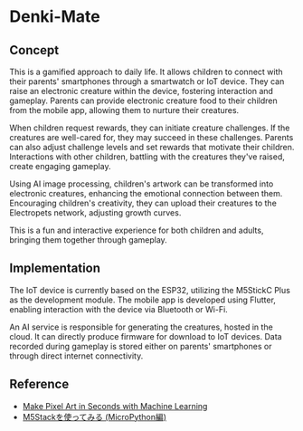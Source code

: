 # Denki-Mate

## Concept

This is a gamified approach to daily life. It allows children to connect with their parents' smartphones through a smartwatch or IoT device. They can raise an electronic creature within the device, fostering interaction and gameplay. Parents can provide electronic creature food to their children from the mobile app, allowing them to nurture their creatures.

When children request rewards, they can initiate creature challenges. If the creatures are well-cared for, they may succeed in these challenges. Parents can also adjust challenge levels and set rewards that motivate their children. Interactions with other children, battling with the creatures they've raised, create engaging gameplay.

Using AI image processing, children's artwork can be transformed into electronic creatures, enhancing the emotional connection between them. Encouraging children's creativity, they can upload their creatures to the Electropets network, adjusting growth curves.

This is a fun and interactive experience for both children and adults, bringing them together through gameplay.

## Implementation

The IoT device is currently based on the ESP32, utilizing the M5StickC Plus as the development module. The mobile app is developed using Flutter, enabling interaction with the device via Bluetooth or Wi-Fi.

An AI service is responsible for generating the creatures, hosted in the cloud. It can directly produce firmware for download to IoT devices. Data recorded during gameplay is stored either on parents' smartphones or through direct internet connectivity.


## Reference

- [Make Pixel Art in Seconds with Machine Learning](https://inikolaeva.medium.com/make-pixel-art-in-seconds-with-machine-learning-e1b1974ba572)
- [M5Stackを使ってみる (MicroPython編)](https://itoi.jp/MicroPython.html)
